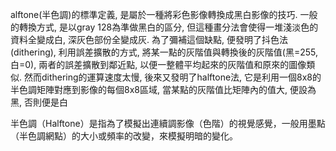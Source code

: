 alftone(半色調)的標準定義, 是屬於一種將彩色影像轉換成黑白影像的技巧. 一般的轉換方式, 是以gray 128為準做黑白的區分, 但這種畫分法會使得一堆淺淡色的資料全變成白, 深灰色部份全變成灰. 為了彌補這個缺點, 便發明了抖色法(dithering), 利用誤差擴散的方式, 將某一點的灰階值與轉換後的灰階值(黑=255,白=0), 兩者的誤差擴散到鄰近點, 以便一整體平均起來的灰階值和原來的圖像類似. 然而dithering的運算速度太慢, 後來又發明了halftone法, 它是利用一個8x8的半色調矩陣對應到影像的每個8x8區域, 當某點的灰階值比矩陣內的值大, 便設為黑, 否則便是白

半色調（Halftone）是指為了模擬出連續調影像（色階）的視覺感覺，一般用墨點（半色調網點）的大小或頻率的改變，來模擬明暗的變化。
